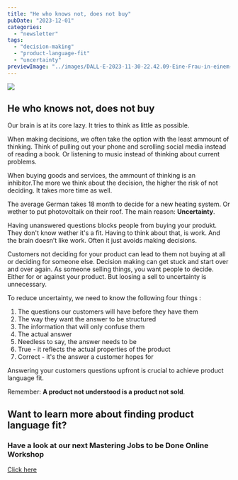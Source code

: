 ```yaml
---
title: "He who knows not, does not buy"
pubDate: "2023-12-01"
categories:
  - "newsletter"
tags:
  - "decision-making"
  - "product-language-fit"
  - "uncertainty"
previewImage: "../images/DALL·E-2023-11-30-22.42.09-Eine-Frau-in-einem-Business-Kleid-steht-in-einem-Laden-und-versucht-sich-zwischen-zwei-Produkten-zu-entscheiden.-Ihr-Gesichtsausdruck-zeigt-Verwirrun.png"
---
```


![](../images/DALL·E-2023-11-30-22.42.09-Eine-Frau-in-einem-Business-Kleid-steht-in-einem-Laden-und-versucht-sich-zwischen-zwei-Produkten-zu-entscheiden.-Ihr-Gesichtsausdruck-zeigt-Verwirrun-1024x585.png)

## He who knows not, does not buy

Our brain is at its core lazy. It tries to think as little as possible.

When making decisions, we often take the option with the least ammount of thinking. Think of pulling out your phone and scrolling social media instead of reading a book. Or listening to music instead of thinking about current problems.

When buying goods and services, the ammount of thinking is an inhibitor.The more we think about the decision, the higher the risk of not deciding. It takes more time as well. 

The average German takes 18 month to decide for a new heating system. Or wether to put photovoltaik on their roof. The main reason: **Uncertainty**.

Having unanswered questions blocks people from buying your produkt. They don't know wether it's a fit. Having to think about that, is work. And the brain doesn’t like work. Often it just avoids making decisions.

Customers not deciding for your product can lead to them not buying at all or deciding for someone else. Decision making can get stuck and start over and over again. As someone selling things, you want people to decide. Either for or against your product. But loosing a sell to uncertainty is unnecessary.

To reduce uncertainty, we need to know the following four things :

1. The questions our customers will have before they have them
2. The way they want the answer to be structured
3. The information that will only confuse them
4. The actual answer
5. Needless to say, the answer needs to be
6. True - it reflects the actual properties of the product
7. Correct - it's the answer a customer hopes for

Answering your customers questions upfront is crucial to achieve product language fit.

Remember: **A product not understood is a product not sold**.

## Want to learn more about finding product language fit?

### Have a look at our next Mastering Jobs to be Done Online Workshop

[Click here](https://utxo.solutions/services/mastering-jobs-to-be-done-online-workshop/)
